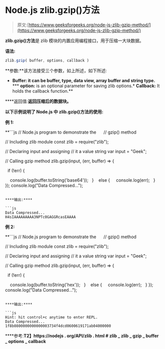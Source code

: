 # Node.js zlib.gzip()方法

> 原文:[https://www.geeksforgeeks.org/node-js-zlib-gzip-method/](https://www.geeksforgeeks.org/node-js-zlib-gzip-method/)

**zlib.gzip()方法**是 zlib 模块的内置应用编程接口，用于压缩一大块数据。

**语法:**

```js
zlib.gzip( buffer, options, callback )
```

**参数:**该方法接受三个参数，如上所述，如下所述:

*   **Buffer: it can be buffer, type, data view, array buffer and string type.**
***   **option:** is an optional parameter for saving zlib options.*   **Callback:** It holds the callback function.**

****返回值:**返回压缩后的数据块。**

**以下示例说明了 Node.js 中 **zlib.gzip()方法**的使用:**

****例 1:****

 **```js
// Node.js program to demonstrate the     
// gzip() method

// Including zlib module
const zlib = require("zlib");

// Declaring input and assigning
// it a value string
var input = "Geek";

// Calling gzip method
zlib.gzip(input, (err, buffer) => {

  if (!err) {

    console.log(buffer.toString('base64'));
  } 
  else {
    console.log(err);
  }
});
console.log("Data Compressed...");
```** 

****输出:****

```js
Data Compressed...
H4sIAAAAAAAAA3NPTc0GAGGRcasEAAAA 
```

****例 2:****

 **```js
// Node.js program to demonstrate the     
// gzip() method

// Including zlib module
const zlib = require("zlib");

// Declaring input and assigning
// it a value string
var input = "Geek";

// Calling gzip method
zlib.gzip(input, (err, buffer) => {

  if (!err) {

    console.log(buffer.toString('hex'));
  } 
  else {
    console.log(err);
  }
});
console.log("Data Compressed...");
```** 

****输出:****

```js
Hint: hit control+c anytime to enter REPL.
Data Compressed...
1f8b0800000000000003734f4dcd0600619171ab04000000 
```

****参考:**T2】https://nodejs . org/API/zlib . html # zlib _ zlib _ gzip _ buffer _ options _ callback**